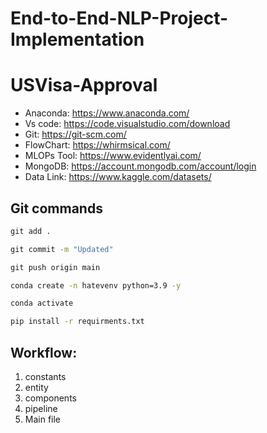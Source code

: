 # End-to-End-NLP-Project-Implementation


# USVisa-Approval

- Anaconda: https://www.anaconda.com/
- Vs code: https://code.visualstudio.com/download
- Git: https://git-scm.com/
- FlowChart: https://whirmsical.com/
- MLOPs Tool: https://www.evidentlyai.com/
- MongoDB: https://account.mongodb.com/account/login
- Data Link: https://www.kaggle.com/datasets/

## Git commands

```cmd
git add .

git commit -m "Updated"

git push origin main
```

```cmd
conda create -n hatevenv python=3.9 -y
```

```cmd
conda activate
```

```cmd
pip install -r requirments.txt
```


## Workflow:               
1. constants
2. entity
3. components
4. pipeline
5. Main file

